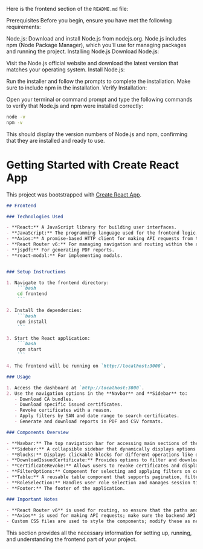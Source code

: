 Here is the frontend section of the `README.md` file:


Prerequisites
Before you begin, ensure you have met the following requirements:

Node.js: Download and install Node.js from nodejs.org. Node.js includes npm (Node Package Manager), which you'll use for managing packages and running the project.
Installing Node.js
Download Node.js:

Visit the Node.js official website and download the latest version that matches your operating system.
Install Node.js:

Run the installer and follow the prompts to complete the installation. Make sure to include npm in the installation.
Verify Installation:

Open your terminal or command prompt and type the following commands to verify that Node.js and npm were installed correctly:

```bash
node -v
npm -v
```

This should display the version numbers of Node.js and npm, confirming that they are installed and ready to use.

# Getting Started with Create React App

This project was bootstrapped with [Create React App](https://github.com/facebook/create-react-app).


```markdown
## Frontend

### Technologies Used

- **React:** A JavaScript library for building user interfaces.
- **JavaScript:** The programming language used for the frontend logic.
- **Axios:** A promise-based HTTP client for making API requests from the frontend.
- **React Router v6:** For managing navigation and routing within the application.
- **jspdf:** For generating PDF reports.
- **react-modal:** For implementing modals.


### Setup Instructions

1. Navigate to the frontend directory:
    ```bash
    cd frontend
    ```

2. Install the dependencies:
    ```bash
    npm install
    ```

3. Start the React application:
    ```bash
    npm start
    ```

4. The frontend will be running on `http://localhost:3000`.

### Usage

1. Access the dashboard at `http://localhost:3000`.
2. Use the navigation options in the **Navbar** and **Sidebar** to:
   - Download CA bundles.
   - Download specific issued certificates.
   - Revoke certificates with a reason.
   - Apply filters by SAN and date range to search certificates.
   - Generate and download reports in PDF and CSV formats.

### Components Overview

- **Navbar:** The top navigation bar for accessing main sections of the application.
- **Sidebar:** A collapsible sidebar that dynamically displays options based on user actions.
- **Blocks:** Displays clickable blocks for different operations like downloading and revoking certificates.
- **DownloadIssuedCertificate:** Provides options to filter and download issued certificates.
- **CertificateRevoke:** Allows users to revoke certificates and displays a confirmation modal.
- **FilterOptions:** Component for selecting and applying filters on certificate data.
- **Table:** A reusable table component that supports pagination, filtering, and data export.
- **RoleSelection:** Handles user role selection and manages session timeouts.
- **Footer:** The footer of the application.

### Important Notes

- **React Router v6** is used for routing, so ensure that the paths and components are properly configured.
- **Axios** is used for making API requests; make sure the backend API endpoints are correctly set up in `CertificateService.js`.
- Custom CSS files are used to style the components; modify these as needed to fit your design requirements.
```

This section provides all the necessary information for setting up, running, and understanding the frontend part of your project.
